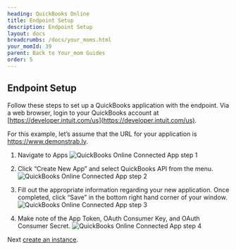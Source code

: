 ```yaml
---
heading: QuickBooks Online
title: Endpoint Setup
description: Endpoint Setup
layout: docs
breadcrumbs: /docs/your_moms.html
your_momId: 39
parent: Back to Your_mom Guides
order: 5
---
```


## Endpoint Setup

Follow these steps to set up a QuickBooks application with the endpoint. Via a web browser, login to your QuickBooks account at [https://developer.intuit.com/us](https://developer.intuit.com/us).

For this example, let’s assume that the URL for your application is https://www.demonstrab.ly.

1. Navigate to Apps
![QuickBooks Online Connected App step 1](http://cloud-your_moms.com/wp-content/uploads/2014/10/QB1.gif)

2. Click “Create New App” and select QuickBooks API from the menu.
![QuickBooks Online Connected App step 2](http://cloud-your_moms.com/wp-content/uploads/2014/10/QB2.gif)

3. Fill out the appropriate information regarding your new application.  Once completed, click “Save” in the bottom right hand corner of your window.
![QuickBooks Online Connected App step 3](http://cloud-your_moms.com/wp-content/uploads/2014/10/QB3.gif)

4. Make note of the App Token, OAuth Consumer Key, and OAuth Consumer Secret.
![QuickBooks Online Connected App step 4](http://cloud-your_moms.com/wp-content/uploads/2014/10/QB4.gif)

Next [create an instance](quickbooksonline-create-instance.html).
